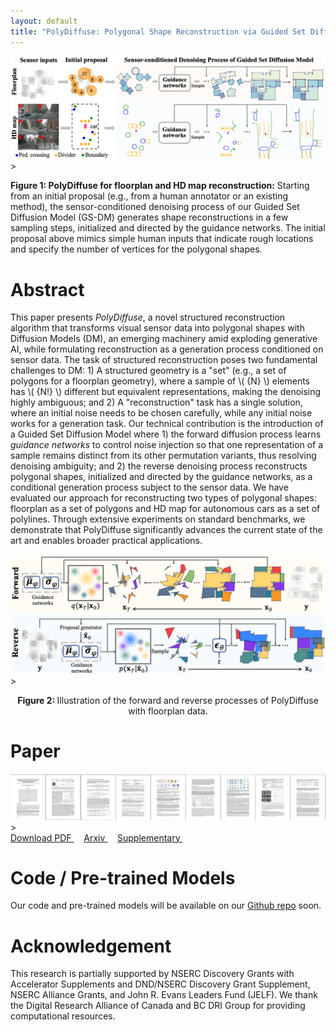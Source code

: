 ```yaml
---
layout: default
title: "PolyDiffuse: Polygonal Shape Reconstruction via Guided Set Diffusion Models"
---
```


<div>
	<img width="900" src="assets/img/teaser.png" class="center"> 
</div>>
<p>
<strong>Figure 1: PolyDiffuse for floorplan and HD map reconstruction:</strong> Starting from an initial proposal (e.g., from a human annotator or an existing method), the sensor-conditioned denoising process of our Guided Set Diffusion Model (GS-DM) generates shape reconstructions in a few sampling steps, initialized and directed by the guidance networks. The initial proposal above mimics simple human inputs that indicate rough locations and specify the number of vertices  for the polygonal shapes.
</p>


# Abstract

<p>
This paper presents <i>PolyDiffuse</i>, a novel structured reconstruction algorithm that transforms visual sensor data into polygonal shapes with Diffusion Models (DM), an emerging machinery amid exploding generative AI, while formulating reconstruction as a generation process conditioned on sensor data. 
The task of structured reconstruction poses two fundamental challenges to DM: 1) A structured geometry is a "set" (e.g., a set of polygons for a floorplan geometry), where a sample of \( {N} \) elements has \( {N!} \) different but equivalent representations, making the denoising highly ambiguous; and 2) A "reconstruction" task has a single solution, where an initial noise needs to be chosen carefully, while any initial noise works for a generation task.
Our technical contribution is the introduction of a Guided Set Diffusion Model where 1) the forward diffusion process learns <i>guidance networks</i> to control noise injection so that one representation of a sample remains distinct from its other permutation variants, thus resolving denoising ambiguity; and 2) the reverse denoising process reconstructs polygonal shapes, initialized and directed by the guidance networks, as a conditional generation process subject to the sensor data. We have evaluated our approach for reconstructing two types of polygonal shapes: floorplan as a set of polygons and HD map for autonomous cars as a set of polylines. Through extensive experiments on standard benchmarks, we demonstrate that PolyDiffuse significantly advances the current state of the art and enables broader practical applications.
</p>


<div>
	<img width="900" src="assets/img/method_figure.png" class="center"> 
</div>>

<p style="text-align:center">
	<strong> Figure 2: </strong>Illustration of the forward and reverse processes of PolyDiffuse with floorplan data.
</p>


# Paper

<div>
	<a href=".">
	<img class="thumbnail" src="assets/img/thumbnail.png"> 
	</a>
</div>>

<div class="text-center">
	<a href="assets/paper.pdf"> Download PDF </a> &nbsp; &nbsp; <a href=""> Arxiv </a> &nbsp; &nbsp; <a href="assets/supp.pdf"> Supplementary </a> &nbsp; &nbsp; 
	<!-- <a href="assets/poster.pdf"> Poster </a> -->
</div>

<!-- <br>
<div class="bibtex-box">
	<strong>@InProceedings{</strong>chen2022heat,
	<br>
	&nbsp;&nbsp;&nbsp;&nbsp; title={HEAT: Holistic Edge Attention Transformer for Structured Reconstruction}, 
	<br> 
	&nbsp;&nbsp;&nbsp;&nbsp; author={Jiacheng Chen, Yiming Qian, Yasutaka Furukawa},
	<br> 
	&nbsp;&nbsp;&nbsp;&nbsp; booktitle={IEEE Conference on Computer Vision and Pattern Recognition (CVPR)},
	<br> 
	&nbsp;&nbsp;&nbsp;&nbsp; year={2022}<br><strong>}</strong>
</div> -->


<!-- # Video

<div>
<iframe width="820" height="492" src="https://www.youtube.com/embed/0R5Le2lJw-4" title="YouTube video player" frameborder="0" allow="accelerometer; autoplay; clipboard-write; encrypted-media; gyroscope; picture-in-picture" allowfullscreen></iframe>
</div> -->


# Code / Pre-trained Models

Our code and pre-trained models will be available on our [Github repo](https://github.com/woodfrog/poly-diffuse) soon.


# Acknowledgement

This research is partially supported by NSERC Discovery Grants with Accelerator Supplements and DND/NSERC Discovery Grant Supplement, NSERC Alliance Grants, and John R. Evans Leaders Fund (JELF). We thank the Digital Research Alliance of Canada and BC DRI Group for providing computational resources.
